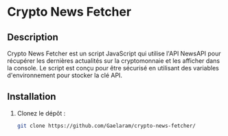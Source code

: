 # Crypto News Fetcher

## Description

Crypto News Fetcher est un script JavaScript qui utilise l'API NewsAPI pour récupérer les dernières actualités sur la cryptomonnaie et les afficher dans la console. Le script est conçu pour être sécurisé en utilisant des variables d'environnement pour stocker la clé API.

## Installation

1. Clonez le dépôt :
   ```bash
   git clone https://github.com/Gaelaram/crypto-news-fetcher/
